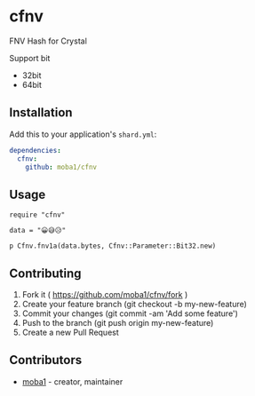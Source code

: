 # cfnv

FNV Hash for Crystal

Support bit

 * 32bit
 * 64bit


## Installation

Add this to your application's `shard.yml`:

```yaml
dependencies:
  cfnv:
    github: moba1/cfnv
```

## Usage

```crystal
require "cfnv"

data = "😀😅😥"

p Cfnv.fnv1a(data.bytes, Cfnv::Parameter::Bit32.new)
```

## Contributing

1. Fork it ( https://github.com/moba1/cfnv/fork )
2. Create your feature branch (git checkout -b my-new-feature)
3. Commit your changes (git commit -am 'Add some feature')
4. Push to the branch (git push origin my-new-feature)
5. Create a new Pull Request

## Contributors

- [moba1](https://github.com/moba1)  - creator, maintainer
